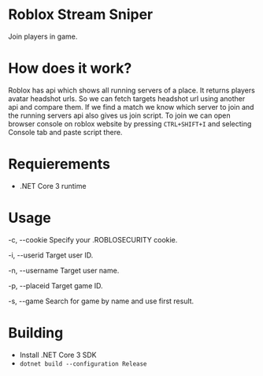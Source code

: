 # Roblox Stream Sniper
Join players in game.

# How does it work?
Roblox has api which shows all running servers of a place. It returns players avatar headshot urls. So we can fetch targets headshot url using another api and compare them. If we find a match we know which server to join and the running servers api also gives us join script. To join we can open browser console on roblox website by pressing `CTRL+SHIFT+I` and selecting Console tab and paste script there.

# Requierements
 - .NET Core 3 runtime

# Usage

  -c, --cookie      Specify your .ROBLOSECURITY cookie.

  -i, --userid      Target user ID.

  -n, --username    Target user name.

  -p, --placeid     Target game ID.

  -s, --game        Search for game by name and use first result.
  
# Building
 - Install .NET Core 3 SDK
 - `dotnet build --configuration Release`
